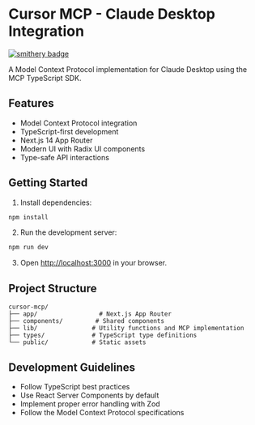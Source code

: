 # Cursor MCP - Claude Desktop Integration

[![smithery badge](https://smithery.ai/badge/cursor-mcp-tool)](https://smithery.ai/server/cursor-mcp-tool)

A Model Context Protocol implementation for Claude Desktop using the MCP TypeScript SDK.

## Features

- Model Context Protocol integration
- TypeScript-first development
- Next.js 14 App Router
- Modern UI with Radix UI components
- Type-safe API interactions

## Getting Started

1. Install dependencies:
```bash
npm install
```

2. Run the development server:
```bash
npm run dev
```

3. Open [http://localhost:3000](http://localhost:3000) in your browser.

## Project Structure

```
cursor-mcp/
├── app/                 # Next.js App Router
├── components/         # Shared components
├── lib/               # Utility functions and MCP implementation
├── types/             # TypeScript type definitions
└── public/            # Static assets
```

## Development Guidelines

- Follow TypeScript best practices
- Use React Server Components by default
- Implement proper error handling with Zod
- Follow the Model Context Protocol specifications 
